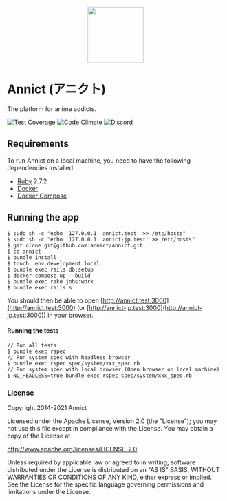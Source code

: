 <p align="center"><a href="https://annict.com" target="_blank" rel="noopener"><img src="https://user-images.githubusercontent.com/56767/56467671-fdd6ea80-645c-11e9-9056-a5d3fd5739e6.png" width="130" /></a></p>

# Annict (アニクト)

The platform for anime addicts.

[![Test Coverage](https://api.codeclimate.com/v1/badges/ba10b596888853bc3f83/test_coverage)](https://codeclimate.com/github/annict/annict/test_coverage)
[![Code Climate](https://codeclimate.com/github/annict/annict/badges/gpa.svg)](https://codeclimate.com/github/annict/annict)
[![Discord](https://camo.githubusercontent.com/b12a95e20b7ca35f918c0ab5103fe56b6f44c067/68747470733a2f2f696d672e736869656c64732e696f2f62616467652f636861742d6f6e253230646973636f72642d3732383964612e737667)](https://discord.gg/PVJRUKP)


## Requirements

To run Annict on a local machine, you need to have the following dependencies installed:

- [Ruby](https://www.ruby-lang.org) 2.7.2
- [Docker](https://www.docker.com)
- [Docker Compose](https://docs.docker.com/compose/)


## Running the app

```
$ sudo sh -c "echo '127.0.0.1  annict.test' >> /etc/hosts"
$ sudo sh -c "echo '127.0.0.1  annict-jp.test' >> /etc/hosts"
$ git clone git@github.com:annict/annict.git
$ cd annict
$ bundle install
$ touch .env.development.local
$ bundle exec rails db:setup
$ docker-compose up --build
$ bundle exec rake jobs:work
$ bundle exec rails s
```

You should then be able to open [http://annict.test:3000](http://annict.test:3000) (or [http://annict-jp.test:3000](http://annict-jp.test:3000)) in your browser.


#### Running the tests

```
// Run all tests
$ bundle exec rspec
// Run system spec with headless browser
$ bundle exec rspec spec/system/xxx_spec.rb
// Run system spec with local browser (Open browser on local machine)
$ NO_HEADLESS=true bundle exec rspec spec/system/xxx_spec.rb
```


### License

Copyright 2014-2021 Annict

Licensed under the Apache License, Version 2.0 (the "License");
you may not use this file except in compliance with the License.
You may obtain a copy of the License at

http://www.apache.org/licenses/LICENSE-2.0

Unless required by applicable law or agreed to in writing, software
distributed under the License is distributed on an "AS IS" BASIS,
WITHOUT WARRANTIES OR CONDITIONS OF ANY KIND, either express or implied.
See the License for the specific language governing permissions and
limitations under the License.
